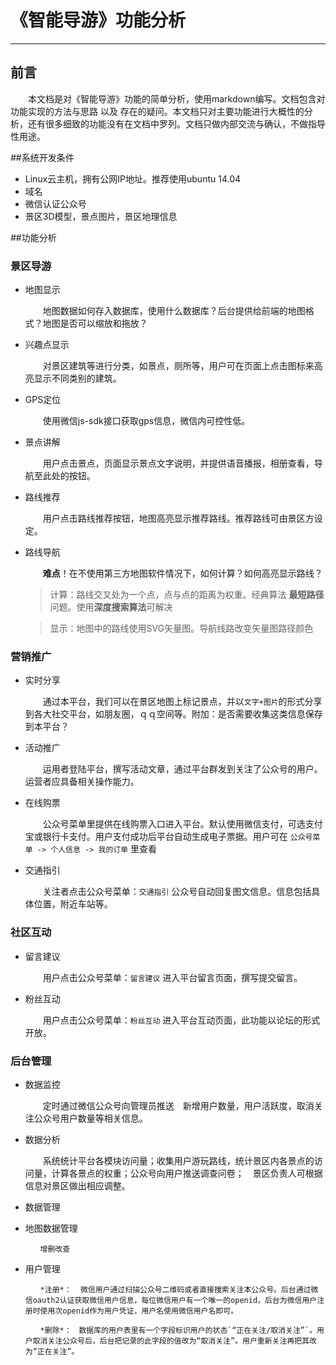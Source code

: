 # 《智能导游》功能分析 


---

## 前言
　　本文档是对《智能导游》功能的简单分析，使用markdown编写。文档包含对功能实现的方法与思路 以及 存在的疑问。本文档只对主要功能进行大概性的分析，还有很多细致的功能没有在文档中罗列。文档只做内部交流与确认，不做指导性用途。

##系统开发条件
 - Linux云主机，拥有公网IP地址。推荐使用ubuntu 14.04
 - 域名
 - 微信认证公众号
 - 景区3D模型，景点图片，景区地理信息

##功能分析

### 景区导游

 - 地图显示
 
    　　地图数据如何存入数据库，使用什么数据库？后台提供给前端的地图格式？地图是否可以缩放和拖放？

 - 兴趣点显示
 
    　　对景区建筑等进行分类，如景点，厕所等，用户可在页面上点击图标来高亮显示不同类别的建筑。

 - GPS定位
 
    　　使用微信js-sdk接口获取gps信息，微信内可控性低。

 - 景点讲解
 
    　　用户点击景点，页面显示景点文字说明，并提供语音播报，相册查看，导航至此处的按钮。

 - 路线推荐
 
    　　用户点击路线推荐按钮，地图高亮显示推荐路线。推荐路线可由景区方设定。

 - 路线导航
 
    　　**难点**！在不使用第三方地图软件情况下，如何计算？如何高亮显示路线？
 
   > 计算：路线交叉处为一个点，点与点的距离为权重。经典算法 **最短路径** 问题。使用**深度搜索算法**可解决

   > 显示：地图中的路线使用SVG矢量图。导航线路改变矢量图路径颜色

### 营销推广

 - 实时分享
 
    　　通过本平台，我们可以在景区地图上标记景点，并以`文字+图片`的形式分享到各大社交平台，如朋友圈，ｑｑ空间等。附加：是否需要收集这类信息保存到本平台？

 - 活动推广
 
    　　运用者登陆平台，撰写活动文章，通过平台群发到关注了公众号的用户。运营者应具备相关操作能力。

 - 在线购票
 
    　　公众号菜单里提供在线购票入口进入平台。默认使用微信支付，可选支付宝或银行卡支付。用户支付成功后平台自动生成电子票据。用户可在 `公众号菜单 -> 个人信息 -> 我的订单` 里查看

 - 交通指引
 
    　　关注者点击公众号菜单：`交通指引` 公众号自动回复图文信息。信息包括具体位置，附近车站等。

### 社区互动

 - 留言建议
 
    　　用户点击公众号菜单：`留言建议` 进入平台留言页面，撰写提交留言。

 - 粉丝互动
 
    　　用户点击公众号菜单：`粉丝互动` 进入平台互动页面，此功能以论坛的形式开放。
 
### 后台管理
 
 - 数据监控
 
    　　定时通过微信公众号向管理员推送　新增用户数量，用户活跃度，取消关注公众号用户数量等相关信息。

 - 数据分析
 
    　　系统统计平台各模块访问量；收集用户游玩路线，统计景区内各景点的访问量，计算各景点的权重；公众号向用户推送调查问卷；　景区负责人可根据信息对景区做出相应调整。
 　　
 - 数据管理
 
  - 地图数据管理
  
        　　增删改查

  - 用户管理
  
        　　*注册*：  微信用户通过扫描公众号二维码或者直接搜索关注本公众号。后台通过微信oauth2认证获取微信用户信息，每位微信用户有一个唯一的openid，后台为微信用户注册时使用次openid作为用户凭证，用户名使用微信用户名即可。
    
        　　*删除*：　数据库的用户表里有一个字段标识用户的状态`“正在关注/取消关注”`。用户取消关注公众号后，后台把记录的此字段的值改为“取消关注”。用户重新关注再把其改为“正在关注”。

 
 

 

